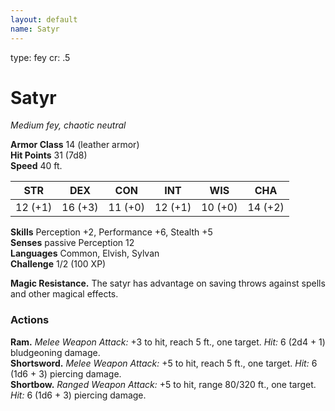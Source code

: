 ```yaml
---
layout: default
name: Satyr
---
```

type: fey
cr: .5

# Satyr 
_Medium fey, chaotic neutral_

**Armor Class** 14 (leather armor)    
**Hit Points** 31 (7d8)    
**Speed** 40 ft. 

| STR     | DEX     | CON     | INT     | WIS     | CHA     |
|---------|---------|---------|---------|---------|---------|
| 12 (+1) | 16 (+3) | 11 (+0) | 12 (+1) | 10 (+0) | 14 (+2) |

**Skills** Perception +2, Performance +6, Stealth +5    
**Senses** passive Perception 12    
**Languages** Common, Elvish, Sylvan    
**Challenge** 1/2 (100 XP)    

**Magic Resistance.** The satyr has advantage on saving throws against spells and other magical effects. 

### Actions 
**Ram.** _Melee Weapon Attack:_ +3 to hit, reach 5 ft., one target. _Hit:_ 6 (2d4 + 1) bludgeoning damage.    
**Shortsword.** _Melee Weapon Attack:_ +5 to hit, reach 5 ft., one target. _Hit:_ 6 (1d6 + 3) piercing damage.    
**Shortbow.** _Ranged Weapon Attack:_ +5 to hit, range 80/320 ft., one target. _Hit:_ 6 (1d6 + 3) piercing damage.
